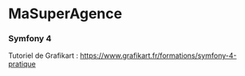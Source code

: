 # MaSuperAgence
### Symfony 4
Tutoriel de Grafikart : https://www.grafikart.fr/formations/symfony-4-pratique